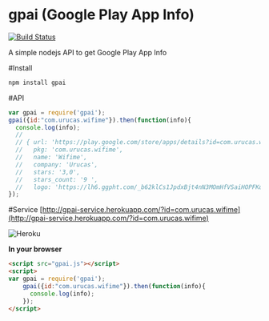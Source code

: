# gpai (Google Play App Info)
[![Build Status](https://travis-ci.org/Urucas/gpai.svg)](https://travis-ci.org/Urucas/gpai)

A simple nodejs API to get Google Play App Info

#Install
```bash
npm install gpai
```

#API
```javascript
var gpai = require('gpai');
gpai({id:"com.urucas.wifime"}).then(function(info){
  console.log(info);
  // 
  // { url: 'https://play.google.com/store/apps/details?id=com.urucas.wifime',
  //   pkg: 'com.urucas.wifime',
  //   name: 'Wifime',
  //   company: 'Urucas',
  //   stars: '3,0',
  //   stars_count: '9 ',
  //   logo: 'https://lh6.ggpht.com/_b62klCs1JpdxBjt4nN3MOmHfVSaiHOPFKqVdB9Efgybe1FarmZn9Q92qLDdxGMjOg=w300' }
});
```

#Service
[http://gpai-service.herokuapp.com/?id=com.urucas.wifime](http://gpai-service.herokuapp.com/?id=com.urucas.wifime)

![Heroku](https://heroku-badge.herokuapp.com/?app=gpai-service)

**In your browser**
```html
<script src="gpai.js"></script>
<script>
var gpai = require('gpai');
    gpai({id:"com.urucas.wifime"}).then(function(info){
      console.log(info);
    });
</script>
```

